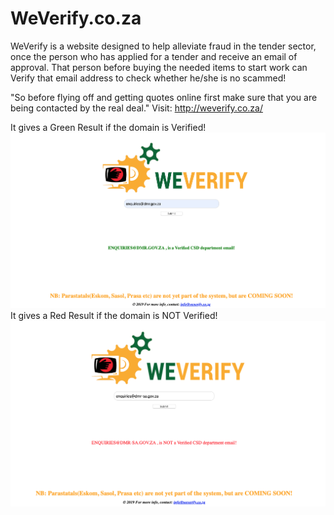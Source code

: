 # WeVerify.co.za
WeVerify is a website designed to help alleviate fraud in the tender sector, once the person who has applied for a tender and receive an email of approval. That person before buying the needed items to start work can Verify that email address to check whether he/she is no scammed!

"So before flying off and getting quotes online first make sure that you are being contacted by the real deal."
Visit:
http://weverify.co.za/



It gives a Green Result if the domain is Verified! ![SignUp](/screenshots/green.png)
It gives a Red Result if the domain is NOT Verified! ![SignUp](/screenshots/red.png)

